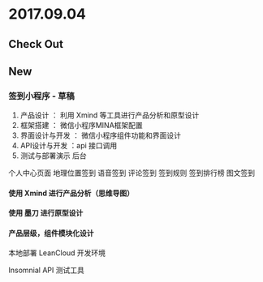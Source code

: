 
# 2017.09.04

## Check Out


## New 

### 签到小程序 - 草稿

1. 产品设计 ： 利用 Xmind 等工具进行产品分析和原型设计
2. 框架搭建 ： 微信小程序MINA框架配置
3. 界面设计与开发 ： 微信小程序组件功能和界面设计
4. API设计与开发 ：api 接口调用
5. 测试与部署演示 后台

个人中心页面
地理位置签到
语音签到
评论签到
签到规则
签到排行榜
图文签到

#### 使用 Xmind 进行产品分析（思维导图）


#### 使用 墨刀 进行原型设计

#### 产品层级，组件模块化设计


本地部署 LeanCloud 开发环境

Insomnial API 测试工具
